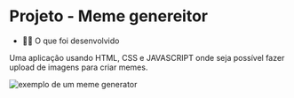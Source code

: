 <h1>Projeto - Meme genereitor</h1>

- 👨‍💻 O que foi desenvolvido

Uma aplicação usando HTML, CSS e JAVASCRIPT onde seja possível fazer upload de imagens para criar memes.

![exemplo de um meme generator](./meme-generator.gif)
